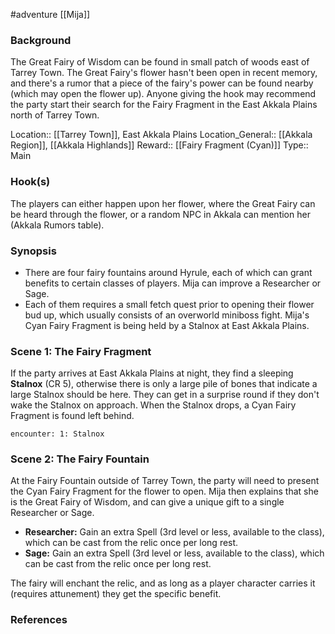 #adventure [[Mija]]

### Background

The Great Fairy of Wisdom can be found in small patch of woods east of Tarrey Town. The Great Fairy's flower hasn't been open in recent memory, and there's a rumor that a piece of the fairy's power can be found nearby (which may open the flower up). Anyone giving the hook may recommend the party start their search for the Fairy Fragment in the East Akkala Plains north of Tarrey Town.

Location:: [[Tarrey Town]], East Akkala Plains
Location_General:: [[Akkala Region]], [[Akkala Highlands]]
Reward:: [[Fairy Fragment (Cyan)]]
Type:: Main

### Hook(s)

The players can either happen upon her flower, where the Great Fairy can be heard through the flower, or a random NPC in Akkala can mention her (Akkala Rumors table).

### Synopsis

- There are four fairy fountains around Hyrule, each of which can grant benefits to certain classes of players. Mija can improve a Researcher or Sage.
- Each of them requires a small fetch quest prior to opening their flower bud up, which usually consists of an overworld miniboss fight. Mija's Cyan Fairy Fragment is being held by a Stalnox at East Akkala Plains.

### Scene 1: The Fairy Fragment

If the party arrives at East Akkala Plains at night, they find a sleeping **Stalnox** (CR 5), otherwise there is only a large pile of bones that indicate a large Stalnox should be here. They can get in a surprise round if they don't wake the Stalnox on approach. When the Stalnox drops, a Cyan Fairy Fragment is found left behind.

`encounter: 1: Stalnox`

### Scene 2: The Fairy Fountain

At the Fairy Fountain outside of Tarrey Town, the party will need to present the Cyan Fairy Fragment for the flower to open. Mija then explains that she is the Great Fairy of Wisdom, and can give a unique gift to a single Researcher or Sage.

 - **Researcher:** Gain an extra Spell (3rd level or less, available to the class), which can be cast from the relic once per long rest.
 - **Sage:** Gain an extra Spell (3rd level or less, available to the class), which can be cast from the relic once per long rest.

The fairy will enchant the relic, and as long as a player character carries it (requires attunement) they get the specific benefit.

### References

